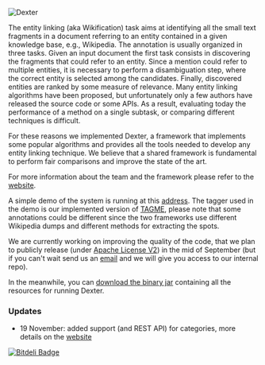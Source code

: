 ![Dexter](http://dexter.isti.cnr.it/static/images/dexter.png "Dexter")

The entity linking (aka Wikification) task aims 
at identifying all the small text fragments in a document referring 
to an entity contained in a given knowledge base, e.g., Wikipedia. 
The annotation is usually organized in three tasks. Given an input 
document the first task consists in discovering the fragments that could 
refer to an entity. Since a mention could refer to multiple entities, 
it is necessary to perform a disambiguation step, where the correct entity 
is selected among the candidates. Finally, discovered entities are ranked 
by some measure of relevance. Many entity linking algorithms have been proposed, 
but unfortunately only a few authors have released the source code or some APIs. 
As a result, evaluating today the performance of a method on a single subtask, 
or comparing different techniques is difficult.

For these reasons we implemented Dexter, a framework that implements 
some popular algorithms and provides all the tools needed to develop 
any entity linking technique. We believe that a shared framework is 
fundamental to perform fair comparisons and improve the state of the art.

For more information about the team and the framework 
please refer to the [website](http://dexter.isti.cnr.it).

A simple demo of the system is running at this 
[address](http://vinello.isti.cnr.it:8080/). The tagger used in the demo 
is our implemented version of [TAGME](http://tagme.di.unipi.it), please 
note that some annotations could be different since the two frameworks use
 different Wikipedia dumps and different methods for extracting the spots.

We are currently working on improving the quality of the code, that we 
plan to publicly release (under [Apache License V2](http://www.apache.org/licenses/LICENSE-2.0.html)) 
in the mid of September (but if you can't wait send us an [email](http://dexter.isti.cnr.it/contact) 
and we will give you access to our internal repo).

In the meanwhile, you can [download the binary jar](http://dexter.isti.cnr.it/download) 
containing all the resources for running Dexter.

### Updates
  - 19 November: added support (and REST API) for categories, more details on the [website](www.dxtr.it/dev)



[![Bitdeli Badge](https://d2weczhvl823v0.cloudfront.net/diegoceccarelli/dexter/trend.png)](https://bitdeli.com/free "Bitdeli Badge")

